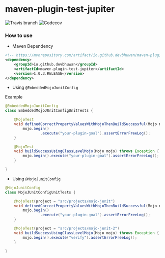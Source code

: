 # maven-plugin-test-jupiter

![Travis branch](https://img.shields.io/travis/devbhuwan/maven-plugin-test-jupiter.svg?style=for-the-badge) 
![Codecov](https://img.shields.io/codecov/c/github/devbhuwan/maven-plugin-test-jupiter.svg?style=for-the-badge)

### How to use

- Maven Dependency
```xml
<!-- https://mvnrepository.com/artifact/io.github.devbhuwan/maven-plugin-test-jupiter -->
<dependency>
    <groupId>io.github.devbhuwan</groupId>
    <artifactId>maven-plugin-test-jupiter</artifactId>
    <version>1.0.3.RELEASE</version>
</dependency>
```

- Using `@EmbeddedMojoJunitConfig`

Example
```java
@EmbeddedMojoJunitConfig
class EmbeddedMojoJUnitConfigUnitTests {

    @MojoTest
    void definedCorrectPropertyValuesWithMojoThenBuildSuccessful(Mojo mojo) throws Exception {
        mojo.begin()
                .execute("your-plugin-goal").assertErrorFreeLog();
    }

    @MojoTest
    void buildSuccessUsingClassLevelMojo(Mojo mojo) throws Exception {
        mojo.begin().execute("your-plugin-goal").assertErrorFreeLog();
    }

}
```

- Using `@MojoJunitConfig` 
```java
@MojoJunitConfig
class MojoJUnitConfigUnitTests {

    @MojoTest(project = "src/projects/mojo-junit")
    void definedCorrectPropertyValuesWithMojoThenBuildSuccessful(Mojo mojo) throws Exception {
        mojo.begin()
                .execute("your-plugin-goal").assertErrorFreeLog();
    }

    @MojoTest(project = "src/projects/mojo-junit-2")
    void buildSuccessUsingClassLevelMojo(Mojo mojo) throws Exception {
        mojo.begin().execute("verify").assertErrorFreeLog();
    }
 
}
```
